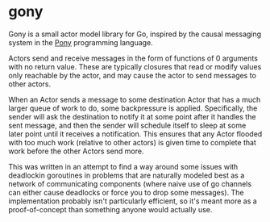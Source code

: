 # gony

Gony is a small actor model library for Go, inspired by the causal messaging system in the [Pony](https://ponylang.io/) programming language.

Actors send and receive messages in the form of functions of 0 arguments with no return value. These are typically closures that read or modify values only reachable by the actor, and may cause the actor to send messages to other actors.

When an Actor sends a message to some destination Actor that has a much larger queue of work to do, some backpressure is applied. Specifically, the sender will ask the destination to notify it at some point after it handles the sent message, and then the sender will schedule itself to sleep at some later point until it receives a notification. This ensures that any Actor flooded with too much work (relative to other actors) is given time to complete that work before the other Actors send more.

This was written in an attempt to find a way around some issues with deadlockin goroutines in problems that are naturally modeled best as a network of communicating components (where naive use of go channels can either cause deadlocks or force you to drop some messages). The implementation probably isn't particularly efficient, so it's meant more as a proof-of-concept than something anyone would actually use.
